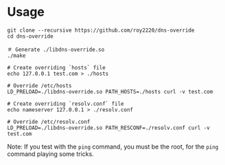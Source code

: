 # Usage
```
git clone --recursive https://github.com/roy2220/dns-override
cd dns-override 

＃ Generate ./libdns-override.so
./make

# Create overriding `hosts` file
echo 127.0.0.1 test.com > ./hosts

# Override /etc/hosts
LD_PRELOAD=./libdns-override.so PATH_HOSTS=./hosts curl -v test.com

# Create overriding `resolv.conf` file
echo nameserver 127.0.0.1 > ./resolv.conf

# Override /etc/resolv.conf
LD_PRELOAD=./libdns-override.so PATH_RESCONF=./resolv.conf curl -v test.com
```
Note: If you test with the `ping` command, you must be the root, for the `ping` command playing some tricks.
